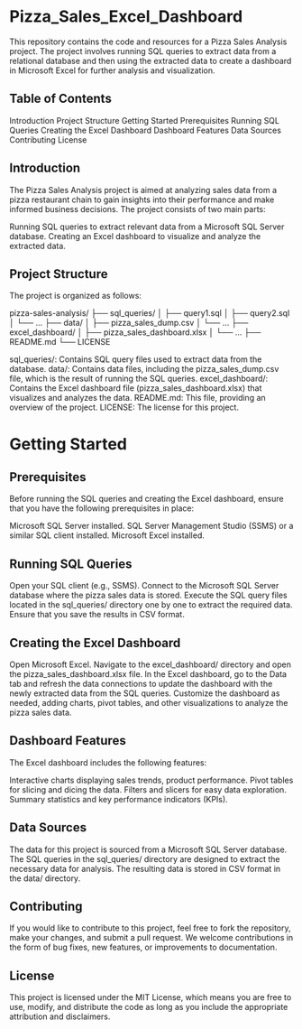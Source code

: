 # Pizza_Sales_Excel_Dashboard
This repository contains the code and resources for a Pizza Sales Analysis project. The project involves running SQL queries to extract data from a relational database and then using the extracted data to create a dashboard in Microsoft Excel for further analysis and visualization.

## Table of Contents
Introduction
Project Structure
Getting Started
Prerequisites
Running SQL Queries
Creating the Excel Dashboard
Dashboard Features
Data Sources
Contributing
License

## Introduction
The Pizza Sales Analysis project is aimed at analyzing sales data from a pizza restaurant chain to gain insights into their performance and make informed business decisions. The project consists of two main parts:

Running SQL queries to extract relevant data from a Microsoft SQL Server database.
Creating an Excel dashboard to visualize and analyze the extracted data.

## Project Structure
The project is organized as follows:


pizza-sales-analysis/
├── sql_queries/
│   ├── query1.sql
│   ├── query2.sql
│   └── ...
├── data/
│   ├── pizza_sales_dump.csv
│   └── ...
├── excel_dashboard/
│   ├── pizza_sales_dashboard.xlsx
│   └── ...
├── README.md
└── LICENSE

sql_queries/: Contains SQL query files used to extract data from the database.
data/: Contains data files, including the pizza_sales_dump.csv file, which is the result of running the SQL queries.
excel_dashboard/: Contains the Excel dashboard file (pizza_sales_dashboard.xlsx) that visualizes and analyzes the data.
README.md: This file, providing an overview of the project.
LICENSE: The license for this project. 

# Getting Started

## Prerequisites
Before running the SQL queries and creating the Excel dashboard, ensure that you have the following prerequisites in place:

Microsoft SQL Server installed.
SQL Server Management Studio (SSMS) or a similar SQL client installed.
Microsoft Excel installed.
## Running SQL Queries
Open your SQL client (e.g., SSMS).
Connect to the Microsoft SQL Server database where the pizza sales data is stored.
Execute the SQL query files located in the sql_queries/ directory one by one to extract the required data. Ensure that you save the results in CSV format.
## Creating the Excel Dashboard
Open Microsoft Excel.
Navigate to the excel_dashboard/ directory and open the pizza_sales_dashboard.xlsx file.
In the Excel dashboard, go to the Data tab and refresh the data connections to update the dashboard with the newly extracted data from the SQL queries.
Customize the dashboard as needed, adding charts, pivot tables, and other visualizations to analyze the pizza sales data.
## Dashboard Features
The Excel dashboard includes the following features:

Interactive charts displaying sales trends, product performance.
Pivot tables for slicing and dicing the data.
Filters and slicers for easy data exploration.
Summary statistics and key performance indicators (KPIs).

## Data Sources
The data for this project is sourced from a Microsoft SQL Server database. The SQL queries in the sql_queries/ directory are designed to extract the necessary data for analysis. The resulting data is stored in CSV format in the data/ directory.

## Contributing
If you would like to contribute to this project, feel free to fork the repository, make your changes, and submit a pull request. We welcome contributions in the form of bug fixes, new features, or improvements to documentation.

## License
This project is licensed under the MIT License, which means you are free to use, modify, and distribute the code as long as you include the appropriate attribution and disclaimers.

